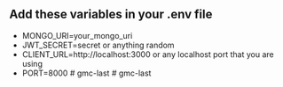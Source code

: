 ## Add these variables in your .env file 

* MONGO_URI=your_mongo_uri
* JWT_SECRET=secret or anything random
* CLIENT_URL=http://localhost:3000 or any localhost port that you are using
* PORT=8000
#   g m c - l a s t  
 #   g m c - l a s t  
 